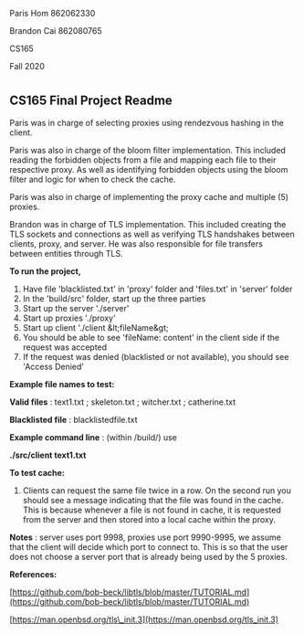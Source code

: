 Paris Hom 862062330

Brandon Cai 862080765

CS165

Fall 2020

#
## CS165 Final Project Readme

Paris was in charge of selecting proxies using rendezvous hashing in the client.

Paris was also in charge of the bloom filter implementation. This included reading the forbidden objects from a file and mapping each file to their respective proxy. As well as identifying forbidden objects using the bloom filter and logic for when to check the cache.

Paris was also in charge of implementing the proxy cache and multiple (5) proxies.

Brandon was in charge of TLS implementation. This included creating the TLS sockets and connections as well as verifying TLS handshakes between clients, proxy, and server. He was also responsible for file transfers between entities through TLS.

**To run the project,**

1. Have file &#39;blacklisted.txt&#39; in &#39;proxy&#39; folder and &#39;files.txt&#39; in &#39;server&#39; folder
2. In the &#39;build/src&#39; folder, start up the three parties
  1. Start up the server &#39;./server&#39;
  2. Start up proxies &#39;./proxy&#39;
  3. Start up client &#39;./client \&lt;fileName\&gt;
3. You should be able to see &#39;fileName: content&#39; in the client side if the request was accepted
  1. If the request was denied (blacklisted or not available), you should see &#39;Access Denied&#39;

**Example file names to test:**

**Valid files** : text1.txt ; skeleton.txt ; witcher.txt ; catherine.txt

**Blacklisted file** : blacklistedfile.txt

**Example command line** : (within /build/) use

**./src/client text1.txt**

**To test cache:**

1. Clients can request the same file twice in a row. On the second run you should see a message indicating that the file was found in the cache. This is because whenever a file is not found in cache, it is requested from the server and then stored into a local cache within the proxy.

**Notes** : server uses port 9998, proxies use port 9990-9995, we assume that the client will decide which port to connect to. This is so that the user does not choose a server port that is already being used by the 5 proxies.

**References:**

[https://github.com/bob-beck/libtls/blob/master/TUTORIAL.md](https://github.com/bob-beck/libtls/blob/master/TUTORIAL.md)

[https://man.openbsd.org/tls\_init.3](https://man.openbsd.org/tls_init.3)